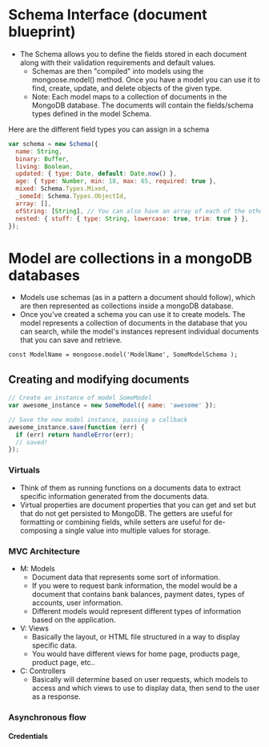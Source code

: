 # Schema Interface (document blueprint)

- The Schema allows you to define the fields stored in each document along with their validation requirements and default values.
  - Schemas are then "compiled" into models using the mongoose.model() method. Once you have a model you can use it to find, create, update, and delete objects of the given type.
  - Note: Each model maps to a collection of documents in the MongoDB database. The documents will contain the fields/schema types defined in the model Schema.

Here are the different field types you can assign in a schema

```js
var schema = new Schema({
  name: String,
  binary: Buffer,
  living: Boolean,
  updated: { type: Date, default: Date.now() },
  age: { type: Number, min: 18, max: 65, required: true },
  mixed: Schema.Types.Mixed,
  _someId: Schema.Types.ObjectId,
  array: [],
  ofString: [String], // You can also have an array of each of the other types too.
  nested: { stuff: { type: String, lowercase: true, trim: true } },
});
```

# Model are collections in a mongoDB databases

- Models use schemas (as in a pattern a document should follow), which are then represented as collections inside a mongoDB database.
- Once you've created a schema you can use it to create models. The model represents a collection of documents in the database that you can search, while the model's instances represent individual documents that you can save and retrieve.

`const ModelName = mongoose.model('ModelName', SomeModelSchema );`

## Creating and modifying documents

```js
// Create an instance of model SomeModel
var awesome_instance = new SomeModel({ name: 'awesome' });

// Save the new model instance, passing a callback
awesome_instance.save(function (err) {
  if (err) return handleError(err);
  // saved!
});
```

### Virtuals

- Think of them as running functions on a documents data to extract specific information generated from the documents data.
- Virtual properties are document properties that you can get and set but that do not get persisted to MongoDB. The getters are useful for formatting or combining fields, while setters are useful for de-composing a single value into multiple values for storage.

### MVC Architecture

- M: Models
  - Document data that represents some sort of information.
  - If you were to request bank information, the model would be a document that contains bank balances, payment dates, types of accounts, user information.
  - Different models would represent different types of information based on the application.
- V: Views
  - Basically the layout, or HTML file structured in a way to display specific data.
  - You would have different views for home page, products page, product page, etc..
- C: Controllers
  - Basically will determine based on user requests, which models to access and which views to use to display data, then send to the user as a response.

### Asynchronous flow

#### Credentials
